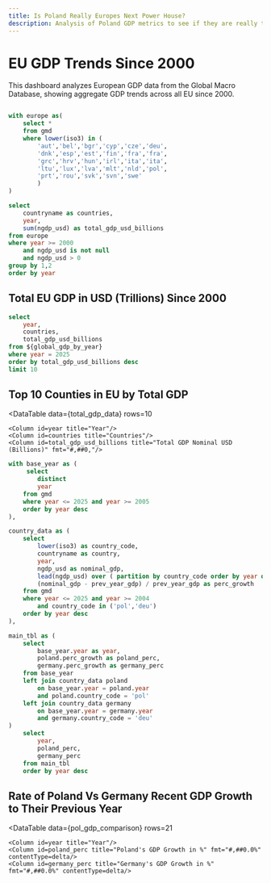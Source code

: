 ```yaml
---
title: Is Poland Really Europes Next Power House?
description: Analysis of Poland GDP metrics to see if they are really the up and coming EU leader.
---
```



# EU GDP Trends Since 2000
<LastRefreshed prefix="Data last updated"/>

This dashboard analyzes European GDP data from the Global Macro Database, showing aggregate GDP trends across all EU since 2000.

```sql global_gdp_by_year

with europe as(
    select *
    from gmd
    where lower(iso3) in (
        'aut','bel','bgr','cyp','cze','deu',
        'dnk','esp','est','fin','fra','fra',
        'grc','hrv','hun','irl','ita','ita',
        'ltu','lux','lva','mlt','nld','pol',
        'prt','rou','svk','svn','swe'
        )
)

select
    countryname as countries,
    year,
    sum(ngdp_usd) as total_gdp_usd_billions
from europe 
where year >= 2000 
    and ngdp_usd is not null 
    and ngdp_usd > 0
group by 1,2
order by year
```

## Total EU GDP in USD (Trillions) Since 2000

<LineChart 
    data={global_gdp_by_year}
    x=year
    y=total_gdp_usd_billions
    series=countries
    title="EU GDP in USD (Billions)"
    yAxisTitle="GDP (Trillions USD)"
    xAxisTitle="Year"
    yFmt="#,##0,,"
/>

```sql total_gdp_data
select 
    year,
    countries,
    total_gdp_usd_billions
from ${global_gdp_by_year}
where year = 2025
order by total_gdp_usd_billions desc
limit 10
```

## Top 10 Counties in EU by Total GDP

<DataTable 
    data={total_gdp_data}
    rows=10
>
    <Column id=year title="Year"/>
    <Column id=countries title="Countries"/>
    <Column id=total_gdp_usd_billions title="Total GDP Nominal USD (Billions)" fmt="#,##0,"/>
</DataTable>



```sql pol_gdp_comparison
with base_year as (
     select
        distinct
        year
    from gmd 
    where year <= 2025 and year >= 2005
    order by year desc
),

country_data as (
    select
        lower(iso3) as country_code,
        countryname as country,
        year,
        ngdp_usd as nominal_gdp,
        lead(ngdp_usd) over ( partition by country_code order by year desc) as prev_year_gdp,
        (nominal_gdp - prev_year_gdp) / prev_year_gdp as perc_growth
    from gmd 
    where year <= 2025 and year >= 2004
        and country_code in ('pol','deu')
    order by year desc
),

main_tbl as (
    select
        base_year.year as year,
        poland.perc_growth as poland_perc,
        germany.perc_growth as germany_perc
    from base_year
    left join country_data poland
        on base_year.year = poland.year
        and poland.country_code = 'pol'
    left join country_data germany
        on base_year.year = germany.year
        and germany.country_code = 'deu'
)
    select
        year,
        poland_perc,
        germany_perc
    from main_tbl 
    order by year desc
```
## Rate of Poland Vs Germany Recent GDP Growth to Their Previous Year
<DataTable 
    data={pol_gdp_comparison}
    rows=21
>
    <Column id=year title="Year"/>
    <Column id=poland_perc title="Poland's GDP Growth in %" fmt="#,##0.0%" contentType=delta/>
    <Column id=germany_perc title="Germany's GDP Growth in %" fmt="#,##0.0%" contentType=delta/>
</DataTable>
